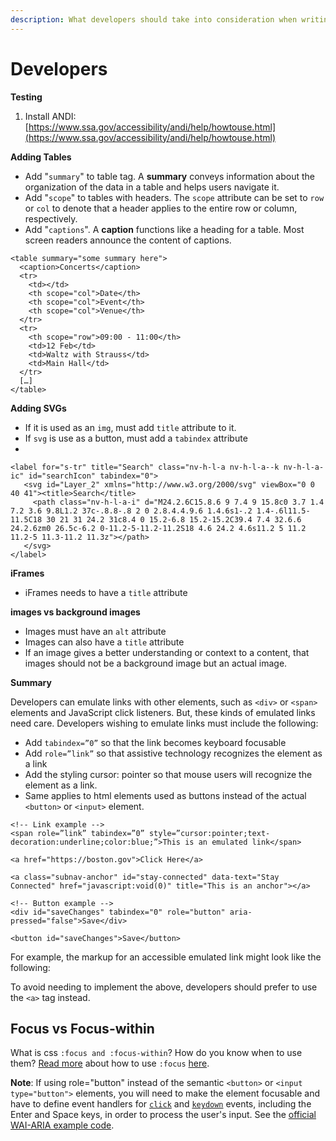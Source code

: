 ```yaml
---
description: What developers should take into consideration when writing code.
---
```


# Developers

**Testing**

1. Install ANDI: [https://www.ssa.gov/accessibility/andi/help/howtouse.html](https://www.ssa.gov/accessibility/andi/help/howtouse.html)

**Adding Tables**

* Add "`summary`" to table tag. A **summary** conveys information about the organization of the data in a table and helps users navigate it.
* Add "`scope`" to tables with headers. The `scope` attribute can be set to `row` or `col` to denote that a header applies to the entire row or column, respectively.
* Add "`captions`". A **caption** functions like a heading for a table. Most screen readers announce the content of captions. 

```text
<table summary="some summary here">
  <caption>Concerts</caption>
  <tr>
    <td></td>
    <th scope="col">Date</th>
    <th scope="col">Event</th>
    <th scope="col">Venue</th>
  </tr>
  <tr>
    <th scope="row">09:00 - 11:00</th>
    <td>12 Feb</td>
    <td>Waltz with Strauss</td>
    <td>Main Hall</td>
  </tr>
  […]
</table>
```

**Adding SVGs**

* If it is used as an `img`, must add `title` attribute to it.
* If `svg` is use as a button, must add a `tabindex` attribute
* 
```text
<label for="s-tr" title="Search" class="nv-h-l-a nv-h-l-a--k nv-h-l-a-ic" id="searchIcon" tabindex="0">
   <svg id="Layer_2" xmlns="http://www.w3.org/2000/svg" viewBox="0 0 40 41"><title>Search</title>
     <path class="nv-h-l-a-i" d="M24.2.6C15.8.6 9 7.4 9 15.8c0 3.7 1.4 7.2 3.6 9.8L1.2 37c-.8.8-.8 2 0 2.8.4.4.9.6 1.4.6s1-.2 1.4-.6l11.5-11.5C18 30 21 31 24.2 31c8.4 0 15.2-6.8 15.2-15.2C39.4 7.4 32.6.6 24.2.6zm0 26.5c-6.2 0-11.2-5-11.2-11.2S18 4.6 24.2 4.6s11.2 5 11.2 11.2-5 11.3-11.2 11.3z"></path>
   </svg>
</label>
```

**iFrames**

* iFrames needs to have a `title` attribute 

**images vs background images**

* Images must have an `alt` attribute
* Images can also have a `title` attribute
* If an image gives a better understanding or context to a content, that images should not be a background image but an actual image.  

**Summary**

Developers can emulate links with other elements, such as `<div>` or `<span>` elements and JavaScript click listeners. But, these kinds of emulated links need care. Developers wishing to emulate links must include the following:

* Add `tabindex=”0”` so that the link becomes keyboard focusable
* Add `role=”link”` so that assistive technology recognizes the element as a link
* Add the styling cursor: pointer so that mouse users will recognize the element as a link.
* Same applies to html elements used as buttons instead of the actual `<button>` or `<input>` element. 

```text
<!-- Link example -->
<span role=”link” tabindex=”0” style=”cursor:pointer;text-decoration:underline;color:blue;”>This is an emulated link</span>

<a href="https://boston.gov">Click Here</a>

<a class="subnav-anchor" id="stay-connected" data-text="Stay Connected" href="javascript:void(0)" title="This is an anchor"></a>

<!-- Button example -->
<div id="saveChanges" tabindex="0" role="button" aria-pressed="false">Save</div>

<button id="saveChanges">Save</button>
```

For example, the markup for an accessible emulated link might look like the following:

To avoid needing to implement the above, developers should prefer to use the `<a>` tag instead.

## Focus vs Focus-within

What is css `:focus and :focus-within`? How do you know when to use them? [Read more](https://css-tricks.com/focusing-on-focus-styles/) about how to use `:focus` [here](https://css-tricks.com/focusing-on-focus-styles/). 

**Note**: If using role="button" instead of the semantic `<button>` or `<input type="button">` elements, you will need to make the element focusable and have to define event handlers for [`click`](https://developer.mozilla.org/en-US/docs/Web/Events/click) and [`keydown`](https://developer.mozilla.org/en-US/docs/Web/Events/keydown) events, including the Enter and Space keys, in order to process the user's input. See the [official WAI-ARIA example code](https://www.w3.org/TR/wai-aria-practices/examples/button/button.html).

